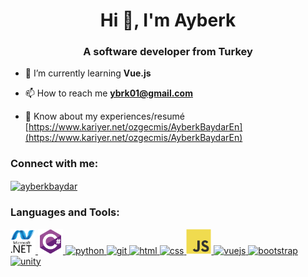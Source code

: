 <h1 align="center">Hi 👋, I'm Ayberk</h1>
<h3 align="center">A software developer from Turkey</h3>

- 🌱 I’m currently learning **Vue.js**

- 📫 How to reach me **ybrk01@gmail.com**

- 📄 Know about my experiences/resumé [https://www.kariyer.net/ozgecmis/AyberkBaydarEn](https://www.kariyer.net/ozgecmis/AyberkBaydarEn)

<h3 align="left">Connect with me:</h3>
<p align="left">
<a href="https://www.linkedin.com/in/ayberkbaydar/" target="blank"><img align="center" src="https://raw.githubusercontent.com/rahuldkjain/github-profile-readme-generator/master/src/images/icons/Social/linked-in-alt.svg" alt="ayberkbaydar" height="30" width="40" /></a>

</p>

<h3 align="left">Languages and Tools:</h3>

<p align="left"><a href="https://dotnet.microsoft.com/" target="_blank" rel="noreferrer"> <img src="https://raw.githubusercontent.com/devicons/devicon/master/icons/dot-net/dot-net-original-wordmark.svg" alt="dotnet" width="40" height="40"/> </a>  <a href="https://learn.microsoft.com/en-us/dotnet/csharp/" target="_blank" rel="noreferrer"> <img src="https://raw.githubusercontent.com/devicons/devicon/master/icons/csharp/csharp-original.svg" alt="csharp" width="40" height="40"/> </a><a href="https://www.python.org/" target="_blank" rel="noreferrer"> <img src="https://repository-images.githubusercontent.com/255377613/9991a100-848b-11ea-82f4-ad56eb519dc0" alt="python" width="40" height="40"/> </a>
<a href="https://git-scm.com/" target="_blank" rel="noreferrer"><img src="https://www.vectorlogo.zone/logos/git-scm/git-scm-icon.svg" alt="git" width="40" height="40"/> </a> <a href="https://www.w3schools.com/html/" target="_blank" rel="noreferrer"> <img src="https://upload.wikimedia.org/wikipedia/commons/thumb/6/61/HTML5_logo_and_wordmark.svg/2048px-HTML5_logo_and_wordmark.svg.png" alt="html" width="40" height="40"/> </a><a href="https://www.w3schools.com/css/" target="_blank" rel="noreferrer"> <img src="https://upload.wikimedia.org/wikipedia/commons/thumb/3/3d/CSS.3.svg/1200px-CSS.3.svg.png" alt="css" width="40" height="40"/> </a><a href="https://www.javascript.com/" target="_blank" rel="noreferrer"> <img src="https://raw.githubusercontent.com/devicons/devicon/master/icons/javascript/javascript-original.svg" alt="javascript" width="40" height="40"/> </a>  <a href="https://vuejs.org/" target="_blank" rel="noreferrer"> <img src="https://user-images.githubusercontent.com/2678654/32683174-3e4fc48e-c647-11e7-98c0-96477a44bfa2.png" alt="vuejs" width="40" height="40"/></a><a href="https://getbootstrap.com/" target="_blank" rel="noreferrer"> <img src="https://camo.githubusercontent.com/2512b49c89512f2ff3718f7257f48ed5c46a4e331abbd890b6c5e8c0e458434f/68747470733a2f2f676574626f6f7473747261702e636f6d2f646f63732f352e322f6173736574732f6272616e642f626f6f7473747261702d6c6f676f2d736861646f772e706e67" alt="bootstrap" width="40" height="40"/> </a> <a href="https://unity.com/" target="_blank" rel="noreferrer"> <img src="https://www.vectorlogo.zone/logos/unity3d/unity3d-icon.svg" alt="unity" width="40" height="40"/> </a>
  
  
  
  
  
  
  
  
  
